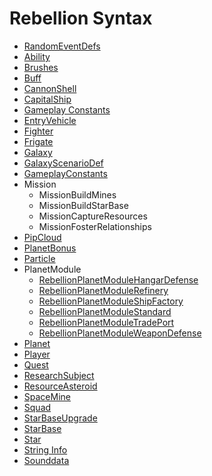 # Rebellion Syntax

  * [RandomEventDefs](RebellionRandomeventdefs.md)
  * [Ability ](RebellionAbility.md)
  * [Brushes ](RebellionBrushes.md)
  * [Buff ](RebellionBuff.md)
  * [CannonShell ](RebellionCannonShell.md)
  * [CapitalShip ](RebellionCapitalShip.md)
  * [Gameplay Constants ](RebellionConstants.md)
  * [EntryVehicle ](RebellionEntryVehicle.md)
  * [Fighter ](RebellionFighter.md)
  * [Frigate ](RebellionFrigate.md)
  * [Galaxy](RebellionGalaxy.md)
  * [GalaxyScenarioDef ](RebellionGalaxyScenarioDef.md)
  * [GameplayConstants ](RebellionGameplayConstants.md)
  * Mission
    * MissionBuildMines
    * MissionBuildStarBase
    * MissionCaptureResources
    * MissionFosterRelationships
  * [PipCloud ](RebellionPipCloud.md)
  * [PlanetBonus ](RebellionPlanetBonus.md)
  * [Particle ](RebellionParticle.md)
  * PlanetModule
    * [RebellionPlanetModuleHangarDefense](RebellionPlanetModuleHangarDefense.md)
    * [RebellionPlanetModuleRefinery](RebellionPlanetModuleRefinery.md)
    * [RebellionPlanetModuleShipFactory](RebellionPlanetModuleShipFactory.md)
    * [RebellionPlanetModuleStandard](RebellionPlanetModuleStandard.md)
    * [RebellionPlanetModuleTradePort](RebellionPlanetModuleTradePort.md)
    * [RebellionPlanetModuleWeaponDefense](RebellionPlanetModuleWeaponDefense.md)
  * [Planet ](RebellionPlanet.md)
  * [Player ](RebellionPlayer.md)
  * [Quest ](RebellionQuest.md)
  * [ResearchSubject ](RebellionResearchSubject.md)
  * [ResourceAsteroid ](RebellionResourceAsteroid.md)
  * [SpaceMine ](RebellionSpaceMine.md)
  * [Squad ](RebellionSquad.md)
  * [StarBaseUpgrade ](RebellionStarBaseUpgrade.md)
  * [StarBase ](RebellionStarBase.md)
  * [Star ](RebellionStar.md)
  * [String Info](RebellionStr.md)
  * [Sounddata ](RebellionSounddata.md)
